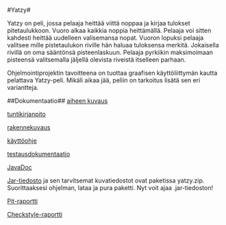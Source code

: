 #Yatzy#

Yatzy on peli, jossa pelaaja heittää viittä noppaa ja kirjaa tulokset pitetaulukkoon. Vuoro alkaa kaikkia noppia heittämällä. Pelaaja voi sitten kahdesti heittää uudelleen valisemansa nopat. Vuoron lopuksi pelaaja valitsee mille pistetaulukon riville hän haluaa tuloksensa merkitä. Jokaisella rivillä on oma sääntönsä pisteenlaskuun. Pelaaja pyrkiikin maksimoimaan pisteensä valitsemalla jäljellä olevista riveistä itselleen parhaan.

Ohjelmointiprojektin tavoitteena on tuottaa graafisen käyttöliittymän kautta pelattava Yatzy-peli. Mikäli aikaa jää, peliin on tarkoitus lisätä sen eri variantteja.

##Dokumentaatio##
[aiheen kuvaus](dokumentaatio/aiheenKuvausJaRakenne.md)

[tuntikirjanpito](dokumentaatio/tuntikirjanpito.md)

[rakennekuvaus](/dokumentaatio/rakennekuvaus.md)

[käyttöohje](/dokumentaatio/käyttöohjeet.md)

[testausdokumentaatio](/dokumentaatio/testausdokumentti.md)

[JavaDoc](https://htmlpreview.github.io/?https://github.com/iirekola/Yatzy/blob/master/dokumentaatio/checkstyle-raportti/site/apidocs/index.html)

[Jar-tiedosto](/yatzy.zip) ja sen tarvitsemat kuvatiedostot ovat paketissa yatzy.zip. Suorittaaksesi ohjelman, lataa ja pura paketti. Nyt voit ajaa .jar-tiedoston!

[Pit-raportti](https://htmlpreview.github.io/?https://github.com/iirekola/Yatzy/blob/master/dokumentaatio/pit-raportti/201610191443/index.html)

[Checkstyle-raportti](https://htmlpreview.github.io/?https://github.com/iirekola/Yatzy/blob/master/dokumentaatio/checkstyle-raportti/site/checkstyle.html)
